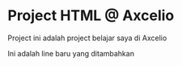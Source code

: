 # Project HTML @ Axcelio

Project ini adalah project belajar saya di Axcelio

Ini adalah line baru yang ditambahkan